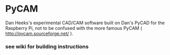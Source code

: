 # PyCAM
Dan Heeks's experimental CAD/CAM software built on Dan's PyCAD for the Raspberry Pi, not to be confused with the more famous PyCAM ( http://pycam.sourceforge.net/ ).
### see wiki for building instructions ###
